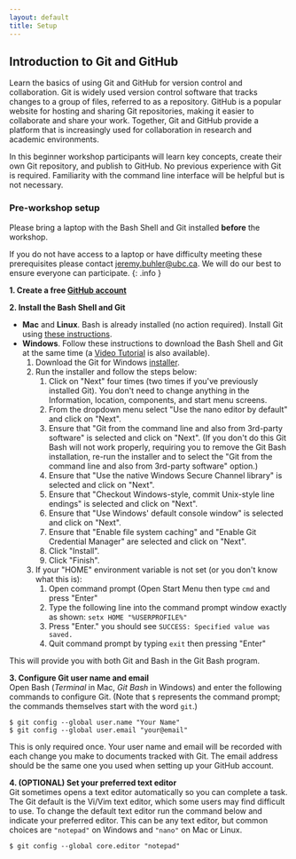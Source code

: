 ```yaml
---
layout: default
title: Setup
---
```

## Introduction to Git and GitHub
Learn the basics of using Git and GitHub for version control and collaboration.  Git is widely used version control software that tracks changes to a group of files, referred to as a repository.  GitHub is a popular website for hosting and sharing Git repositories, making it easier to collaborate and share your work.  Together, Git and GitHub provide a platform that is increasingly used for collaboration in research and academic environments.  

In this beginner workshop participants will learn key concepts, create their own Git repository, and publish to GitHub.  No previous experience with Git is required.  Familiarity with the command line interface will be helpful but is not necessary.

### Pre-workshop setup
Please bring a laptop with the Bash Shell and Git installed **before** the workshop.

If you do not have access to a laptop or have difficulty meeting these prerequisites please contact jeremy.buhler@ubc.ca.  We will do our best to ensure everyone can participate.
{: .info }

 **1. Create a free [GitHub account](https://github.com)**

 **2. Install the Bash Shell and Git**
- **Mac** and **Linux**. Bash is already installed (no action required). Install Git using [these instructions](https://git-scm.com/book/en/v2/Getting-Started-Installing-Git).
- **Windows**. Follow these instructions to download the Bash Shell and Git at the same time (a [Video Tutorial](https://www.youtube.com/watch?v=339AEqk9c-8) is also available).
    1. Download the Git for Windows [installer](https://git-for-windows.github.io).
    2. Run the installer and follow the steps below:
        1. Click on "Next" four times (two times if you've previously installed Git). You don't need to change anything in the Information, location, components, and start menu screens.
        2. From the dropdown menu select "Use the nano editor by default" and click on "Next".
        3. Ensure that "Git from the command line and also from 3rd-party software" is selected and click on "Next". (If you don't do this Git Bash will not work properly, requiring you to remove the Git Bash installation, re-run the installer and to select the "Git from the command line and also from 3rd-party software" option.)
        4. Ensure that "Use the native Windows Secure Channel library" is selected and click on "Next".
        5. Ensure that "Checkout Windows-style, commit Unix-style line endings" is selected and click on "Next".
        6. Ensure that "Use Windows' default console window" is selected and click on "Next".
        7. Ensure that "Enable file system caching" and "Enable Git Credential Manager" are selected and click on "Next".
        8. Click "Install".
        9. Click "Finish".
    3. If your "HOME" environment variable is not set (or you don't know what this is):
        1. Open command prompt (Open Start Menu then type `cmd` and press "Enter"
        2. Type the following line into the command prompt window exactly as shown:
         `setx HOME "%USERPROFILE%"`
        3. Press "Enter." you should see `SUCCESS: Specified value was saved.`
        4. Quit command prompt by typing `exit` then pressing "Enter"

This will provide you with both Git and Bash in the Git Bash program.

 **3. Configure Git user name and email**  
Open Bash (_Terminal_ in Mac, _Git Bash_ in Windows) and enter the following commands to configure Git. (Note that `$` represents the command prompt; the commands themselves start with the word `git`.)

~~~
$ git config --global user.name "Your Name"
$ git config --global user.email "your@email"
~~~

This is only required once. Your user name and email will be recorded with each change you make to documents tracked with Git. The email address should be the same one you used when setting up your GitHub account.

 **4. (OPTIONAL) Set your preferred text editor**  
Git sometimes opens a text editor automatically so you can complete a task. The Git default is the Vi/Vim text editor, which some users may find difficult to use. To change the default text editor run the command below and indicate your preferred editor. This can be any text editor, but common choices are `"notepad"` on Windows and `"nano"` on Mac or Linux.

~~~
$ git config --global core.editor "notepad"
~~~
